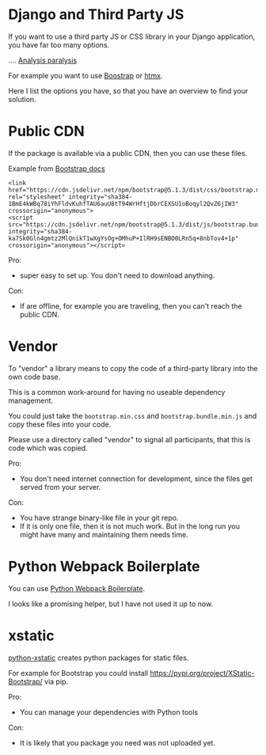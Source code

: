 # Django and Third Party JS

If you want to use a third party JS or CSS library in your Django application,
you have far too many options.

.... [Analysis paralysis](https://en.wikipedia.org/wiki/Analysis_paralysis)

For example you want to use [Boostrap](//getbootstrap.com/) or [htmx](//htmx.org).

Here I list the options you have, so that you have an overview to find
your solution.


# Public CDN

If the package is available via a public CDN, then you can use these files.

Example from [Bootstrap docs](https://getbootstrap.com/docs/5.1/getting-started/download/#cdn-via-jsdelivr)

```
<link href="https://cdn.jsdelivr.net/npm/bootstrap@5.1.3/dist/css/bootstrap.min.css" rel="stylesheet" integrity="sha384-1BmE4kWBq78iYhFldvKuhfTAU6auU8tT94WrHftjDbrCEXSU1oBoqyl2QvZ6jIW3" crossorigin="anonymous">
<script src="https://cdn.jsdelivr.net/npm/bootstrap@5.1.3/dist/js/bootstrap.bundle.min.js" integrity="sha384-ka7Sk0Gln4gmtz2MlQnikT1wXgYsOg+OMhuP+IlRH9sENBO0LRn5q+8nbTov4+1p" crossorigin="anonymous"></script>
```

Pro:

* super easy to set up. You don't need to download anything.

Con:

* If are offline, for example you are traveling, then you can't reach the public CDN.

# Vendor

To "vendor" a library means to copy the code of a third-party library into the own code base.

This is a common work-around for having no useable dependency management.

You could just take the `bootstrap.min.css` and `bootstrap.bundle.min.js` and copy these
files into your code.

Please use a directory called "vendor" to signal all participants, that this is code which was copied.

Pro:

* You don't need internet connection for development, since the files get served from your server.

Con:

* You have strange binary-like file in your git repo.
* If it is only one file, then it is not much work. But in the long run you might have many and maintaining them needs time.

# Python Webpack Boilerplate

You can use [Python Webpack Boilerplate](https://github.com/AccordBox/python-webpack-boilerplate).

I looks like a promising helper, but I have not used it up to now.



# xstatic

[python-xstatic](//xstatic.readthedocs.io/en/latest/) creates python packages for static files.
 
For example for Bootstrap you could install https://pypi.org/project/XStatic-Bootstrap/ via pip.

Pro:

* You can manage your dependencies with Python tools

Con:

* It is likely that you package you need was not uploaded yet.

